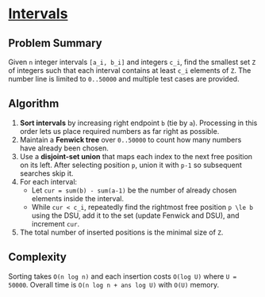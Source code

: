 # [Intervals](https://www.spoj.com/problems/INTERVAL/)

## Problem Summary
Given `n` integer intervals `[a_i, b_i]` and integers `c_i`, find the smallest set `Z` of integers such that each interval contains at least `c_i` elements of `Z`. The number line is limited to `0..50000` and multiple test cases are provided.

## Algorithm
1. **Sort intervals** by increasing right endpoint `b` (tie by `a`). Processing in this order lets us place required numbers as far right as possible.
2. Maintain a **Fenwick tree** over `0..50000` to count how many numbers have already been chosen.
3. Use a **disjoint-set union** that maps each index to the next free position on its left. After selecting position `p`, union it with `p-1` so subsequent searches skip it.
4. For each interval:
   - Let `cur = sum(b) - sum(a-1)` be the number of already chosen elements inside the interval.
   - While `cur < c_i`, repeatedly find the rightmost free position `p \le b` using the DSU, add it to the set (update Fenwick and DSU), and increment `cur`.
5. The total number of inserted positions is the minimal size of `Z`.

## Complexity
Sorting takes `O(n log n)` and each insertion costs `O(log U)` where `U = 50000`. Overall time is `O(n log n + ans log U)` with `O(U)` memory.
